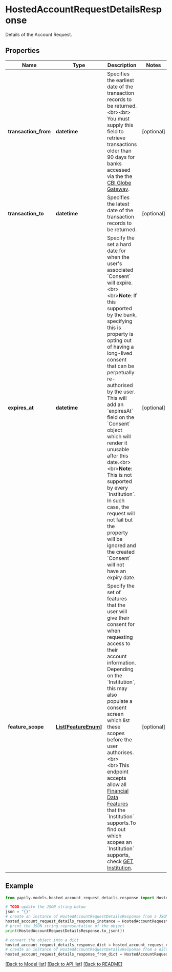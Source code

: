# HostedAccountRequestDetailsResponse

Details of the Account Request.

## Properties

Name | Type | Description | Notes
------------ | ------------- | ------------- | -------------
**transaction_from** | **datetime** | Specifies the earliest date of the transaction records to be returned.&lt;br&gt;&lt;br&gt; You must supply this field to retrieve transactions older than 90 days for banks accessed via the the [CBI Globe Gateway](https://docs.yapily.com/pages/data/financial-data-resources/data-restrictions/#cbi-globe-gateway). | [optional] 
**transaction_to** | **datetime** | Specifies the latest date of the transaction records to be returned. | [optional] 
**expires_at** | **datetime** | Specify the set a hard date for when the user&#39;s associated &#x60;Consent&#x60; will expire.&lt;br&gt;&lt;br&gt;**Note**: If this supported by the bank, specifying this is property is opting out of having a long-lived consent that can be perpetually re-authorised by the user. This will add an &#x60;expiresAt&#x60; field on the &#x60;Consent&#x60; object which will render it unusable after this date.&lt;br&gt;&lt;br&gt;**Note**: This is not supported by every &#x60;Institution&#x60;. In such case, the request will not fail but the property will be ignored and the created &#x60;Consent&#x60; will not have an expiry date. | [optional] 
**feature_scope** | [**List[FeatureEnum]**](FeatureEnum.md) | Specify the set of features that the user will give their consent for when requesting access to their account information. Depending on the &#x60;Institution&#x60;, this may also populate a consent screen which list these scopes before the user authorises.&lt;br&gt;&lt;br&gt;This endpoint accepts allow all [Financial Data Features](/guides/financial-data/features/#feature-list) that the &#x60;Institution&#x60; supports.To find out which scopes an &#x60;Institution&#x60; supports, check [GET Institution](./#get-institution). | [optional] 

## Example

```python
from yapily.models.hosted_account_request_details_response import HostedAccountRequestDetailsResponse

# TODO update the JSON string below
json = "{}"
# create an instance of HostedAccountRequestDetailsResponse from a JSON string
hosted_account_request_details_response_instance = HostedAccountRequestDetailsResponse.from_json(json)
# print the JSON string representation of the object
print(HostedAccountRequestDetailsResponse.to_json())

# convert the object into a dict
hosted_account_request_details_response_dict = hosted_account_request_details_response_instance.to_dict()
# create an instance of HostedAccountRequestDetailsResponse from a dict
hosted_account_request_details_response_from_dict = HostedAccountRequestDetailsResponse.from_dict(hosted_account_request_details_response_dict)
```
[[Back to Model list]](../README.md#documentation-for-models) [[Back to API list]](../README.md#documentation-for-api-endpoints) [[Back to README]](../README.md)


